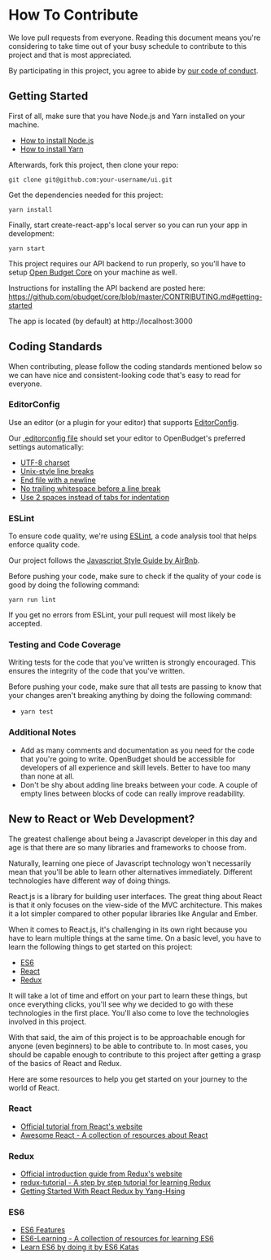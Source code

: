# How To Contribute

We love pull requests from everyone. Reading this document means you're considering to take time out of your busy schedule to contribute to this project and that is most appreciated.

By participating in this project, you agree to abide by [our code of conduct](CODE_OF_CONDUCT.md).

## Getting Started

First of all, make sure that you have Node.js and Yarn installed on your machine.

* [How to install Node.js](https://nodejs.org/en/download/package-manager/)
* [How to install Yarn](https://yarnpkg.com/lang/en/docs/install/)

Afterwards, fork this project, then clone your repo:

```
git clone git@github.com:your-username/ui.git
```

Get the dependencies needed for this project:

```
yarn install
```

Finally, start create-react-app's local server so you can run your app in development:

```
yarn start
```

This project requires our API backend to run properly, so you'll have to setup [Open Budget Core](https://github.com/obudget/core) on your machine as well.

Instructions for installing the API backend are posted here: https://github.com/obudget/core/blob/master/CONTRIBUTING.md#getting-started

The app is located (by default) at http://localhost:3000

## Coding Standards

When contributing, please follow the coding standards mentioned below so we can have nice and consistent-looking code that's easy to read for everyone.

### EditorConfig

Use an editor (or a plugin for your editor) that supports [EditorConfig](http://editorconfig.org).

Our [.editorconfig file](.editorconfig) should set your editor to OpenBudget's preferred settings automatically:

* [UTF-8 charset](https://en.wikipedia.org/wiki/UTF-8)
* [Unix-style line breaks](http://www.cs.toronto.edu/~krueger/csc209h/tut/line-endings.html)
* [End file with a newline](https://stackoverflow.com/questions/729692/why-should-text-files-end-with-a-newline)
* [No trailing whitespace before a line break](https://softwareengineering.stackexchange.com/questions/121555/why-is-trailing-whitespace-a-big-deal)
* [Use 2 spaces instead of tabs for indentation](https://github.com/rrrene/elixir-style-guide#spaces-indentation)

### ESLint

To ensure code quality, we're using [ESLint](https://eslint.org/), a code analysis tool that helps enforce quality code.

Our project follows the [Javascript Style Guide by AirBnb](https://github.com/airbnb/javascript).

Before pushing your code, make sure to check if the quality of your code is good by doing the following command:

```
yarn run lint
```

If you get no errors from ESLint, your pull request will most likely be accepted.

### Testing and Code Coverage

Writing tests for the code that you've written is strongly encouraged. This ensures the integrity of the code that you've written.

Before pushing your code, make sure that all tests are passing to know that your changes aren't breaking anything by doing the following command:

* `yarn test`

### Additional Notes

* Add as many comments and documentation as you need for the code that you're going to write. OpenBudget should be accessible for developers of all experience and skill levels. Better to have too many than none at all.
* Don't be shy about adding line breaks between your code. A couple of empty lines between blocks of code can really improve readability.

## New to React or Web Development?

The greatest challenge about being a Javascript developer in this day and age is that there are so many libraries and frameworks to choose from.

Naturally, learning one piece of Javascript technology won't necessarily mean that you'll be able to learn other alternatives immediately. Different technologies have different way of doing things.

React.js is a library for building user interfaces. The great thing about React is that it only focuses on the view-side of the MVC architecture. This makes it a lot simpler compared to other popular libraries like Angular and Ember.

When it comes to React.js, it's challenging in its own right because you have to learn multiple things at the same time. On a basic level, you have to learn the following things to get started on this project:

* [ES6](http://es6-features.org)
* [React](https://reactjs.org/)
* [Redux](http://redux.js.org/)

It will take a lot of time and effort on your part to learn these things, but once everything clicks, you'll see why we decided to go with these technologies in the first place. You'll also come to love the technologies involved in this project.

With that said, the aim of this project is to be approachable enough for anyone (even beginners) to be able to contribute to. In most cases, you should be capable enough to contribute to this project after getting a grasp of the basics of React and Redux.

Here are some resources to help you get started on your journey to the world of React.

### React

* [Official tutorial from React's website](https://reactjs.org/tutorial/tutorial.html)
* [Awesome React - A collection of resources about React](https://github.com/enaqx/awesome-react)

### Redux

* [Official introduction guide from Redux's website](http://redux.js.org/docs/basics/)
* [redux-tutorial - A step by step tutorial for learning Redux](https://github.com/happypoulp/redux-tutorial)
* [Getting Started With React Redux by Yang-Hsing](https://www.codementor.io/mz026/getting-started-with-react-redux-an-intro-8r6kurcxf)

### ES6

* [ES6 Features](http://es6-features.org/)
* [ES6-Learning - A collection of resources for learning ES6](https://github.com/ericdouglas/ES6-Learning)
* [Learn ES6 by doing it by ES6 Katas](http://es6katas.org/)
